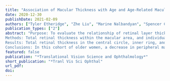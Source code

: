 ```yaml
---
title: "Association of Macular Thickness with Age and Age-Related Macular Degeneration in the Carotenoids in Age-Related Eye Disease Study 2 (CAREDS2), An Ancillary Study of the Women’s Health Initiative"
date: 2020-12-30
publishDate: 2021-02-09
authors: ["Tyler Etheridge", "Zhe Liu", "Marine Nalbandyan", "Spencer Cleland", "Barbara Blodi", "Julie Mares","Steven Bailey","Robert Wallace","Karen Gehrs","Lesley Tinker","Ron Gangnon","Amitha Domalpally","for the CARES2 Research Study Group"]
publication_types: ["2"]
abstract: "Purpose: To evaluate the relationship of retinal layer thickness with age and age-related macular degeneration (AMD) in the Carotenoids in Age-Related Eye Disease Study 2.
Methods: Total retinal thickness within the macular area, and individual layer thickness was determined for CAREDS2 participants (n=906 eyes, 473 women) from the Women’s Health Initiative using Heidelberg spectral-domain optical coherence tomography (SD-OCT). Mean measurements within the OCT grid were compared across age tertiles (69-78, 78-83, 83-101 years) and AMD outcomes (no AMD, early, intermediate , late AMD). 
Results: Total retinal thickness in the central circle, inner ring, and outer ring were mean ± standard deviation 277 ± 34 μm, 326 ± 20 μm, and 282 ± 15 μm, respectively. Thickness did not vary by age in the central circle, but decreased with age in the inner and outer circles (p≤0.004). Specifically, ganglion cell (GCL), inner plexiform (IPL), and outer nuclear (ONL) layer thickness decreased with age in the inner and outer rings (p≤0.003). Age-adjusted retinal thickness in all three circles did not vary by AMD outcomes, except that the retinal pigment epithelium (RPE) layer thickness was greatest in eyes with late AMD (p≤0.001).  After controlling for age, higher retinal ONL and lower RPE thickness were associated with better best corrected visual acuity.
Conclusions: In this cohort of older women, a decrease in peripheral macular thickness was associated with increasing age, particularly in the GCL, IPL, and ONL. The GCL, PRL, and RPE layer contributed to variability in thickness in eyes with AMD. Among all retinal layers, ONL and RPE thickness were associated with visual acuity."
featured: false
publication: "*Translational Vision Science and Ophthalmology*"
short_publication: "*Tranl Vis Sci Ophthal"
url_pdf: 
doi: 
---
```



